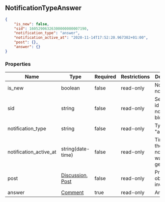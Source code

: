 <h2 id="tocS_NotificationTypeAnswer">NotificationTypeAnswer</h2>
<!-- backwards compatibility -->
<a id="schemanotificationtypeanswer"></a>
<a id="schema_NotificationTypeAnswer"></a>
<a id="tocSnotificationtypeanswer"></a>
<a id="tocsnotificationtypeanswer"></a>

```json
{
    "is_new": false,
    "sid": 16052906326300000000007190,
    "notification_type": "answer",
    "notification_active_at": "2020-11-14T17:52:20.967302+01:00",
    "post": {},
    "answer": {}
}
```

### Properties

|Name|Type|Required|Restrictions|Description|
|---|---|---|---|---|
|is_new|boolean|false|read-only|Notification not yet read|
|sid|string|false|read-only|Serialization id of the notification block|
|notification_type|string|false|read-only|Type "answer"|
|notification_active_at|string(date-time)|false|read-only|Time when the notification was generated|
|post|[Discussion](#schemadiscussion), [Post](#schemapost)|false|read-only|Primary object involved.|
|answer|[Comment](#schemacomment)|true|read-only|Answer|
